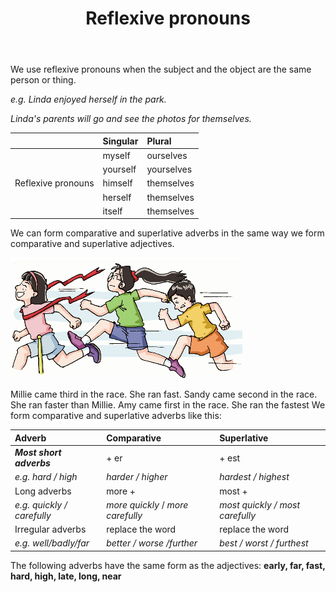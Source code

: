 ﻿---
layout: post
title:  "Reflexive pronouns"
description: Reflexive pronouns
keywords: Reflexive pronouns
categories: Part_of_speech
---
We use reflexive pronouns when the subject and the object are the same person or thing.

*e.g. Linda enjoyed herself in the park.*

*Linda's parents will go and see the photos for themselves.*

|                   |Singular|Plural    |
|:------------------|:-------|:---------|
|                   |myself  |ourselves |
|                   |yourself|yourselves|
|Reflexive pronouns |himself |themselves|
|                   |herself |themselves|
|	                |itself  |themselves|

We can form comparative and superlative adverbs in the same way we form comparative and superlative adjectives.

![reflexive.png][1]

Millie came third in the race. She ran fast.
Sandy came second in the race. She ran faster than Millie.
Amy came first in the race. She ran the fastest
We form comparative and superlative adverbs like this:

|Adverb                    |Comparative                      |Superlative                    |
|:-------------------------|:--------------------------------|:------------------------------|
|***Most short adverbs***  |+ er                             |+ est                          |
|*e.g. hard / high*        |*harder / higher*                |*hardest / highest*            |
|Long adverbs              |more +                           |most +                         |
|*e.g. quickly / carefully*|*more quickly* / *more carefully*|*most quickly / most carefully*|
|Irregular adverbs         |replace the word|replace the word|                               | 
|*e.g. well/badly/far*     |*better / worse /further*        |*best / worst / furthest*      |

The following adverbs have the same form as the adjectives:
**early, far, fast, hard, high, late, long, near**

 [1]: https://github.com/InfiniteWu/InfiniteWu.github.io/blob/master/images/reflexive.png?raw=true
